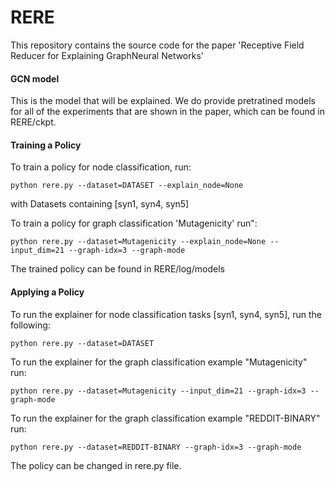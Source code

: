 # RERE

This repository contains the source code for the paper 'Receptive Field Reducer for Explaining GraphNeural Networks'

#### GCN model 

This is the model that will be explained. We do provide pretratined models for all of the experiments
that are shown in the paper, which can be found in RERE/ckpt.

#### Training a Policy

To train a policy for node classification, run:

```
python rere.py --dataset=DATASET --explain_node=None
```
with Datasets containing [syn1, syn4, syn5]

To train a policy for graph classification 'Mutagenicity' run":
```
python rere.py --dataset=Mutagenicity --explain_node=None --input_dim=21 --graph-idx=3 --graph-mode 
```

The trained policy can be found in RERE/log/models


#### Applying a Policy

To run the explainer for node classification tasks [syn1, syn4, syn5], run the following:

```
python rere.py --dataset=DATASET
```

To run the explainer for the graph classification example "Mutagenicity" run:

```
python rere.py --dataset=Mutagenicity --input_dim=21 --graph-idx=3 --graph-mode
```
To run the explainer for the graph classification example "REDDIT-BINARY" run:

```
python rere.py --dataset=REDDIT-BINARY --graph-idx=3 --graph-mode

```

The policy can be changed in rere.py file. 


